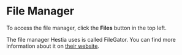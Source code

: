 # File Manager

To access the file manager, click the **<i class="fas fa-fw fa-folder-open"></i> Files** button in the top left.

The file manager Hestia uses is called FileGator. You can find more information about it on [their website](https://filegator.io/).
